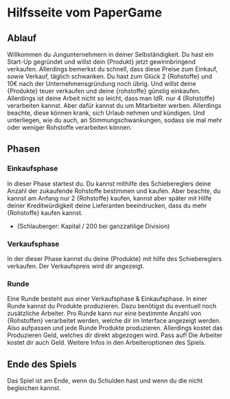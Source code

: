 # Hilfsseite vom PaperGame

## Ablauf
Willkommen du Jungunternehmern in deiner Selbständigkeit. Du hast ein Start-Up gegründet und willst dein {Produkt} jetzt gewinnbringend verkaufen.
Allerdings bemerkst du schnell, dass diese Preise zum Einkauf, sowie Verkauf, täglich schwanken. 
Du hast zum Glück 2 {Rohstoffe} und 10€ nach der Unternehmensgründung noch übrig. Und willst deine {Produkte} teuer verkaufen und deine {rohstoffe} günstig einkaufen.
Allerdings ist deine Arbeit nicht so leicht, dass man IdR. nur 4 {Rohstoffe} verarbeiten kannst. Aber dafür kannst du um Mitarbeiter werben. Allerdings beachte, diese können krank, sich Urlaub nehmen und kündigen. Und unterliegen, wie du auch, an Stimmungschwankungen, sodass sie mal mehr oder weniger Rohstoffe verarbeiten können.

## Phasen
### Einkaufsphase
In dieser Phase startest du. Du kannst mithilfe des Schiebereglers deine Anzahl der zukaufende Rohstoffe bestimmen und kaufen.
Aber beachte, du kannst am Anfang nur 2 {Rohstoffe} kaufen, kannst aber später mit Hilfe deiner Kreditwürdigkeit deine Lieferanten beeindrucken, dass du mehr {Rohstoffe} kaufen kannst.
* (Schlauberger: Kapital / 200 bei ganzzahlige Division) 
### Verkaufsphase
In der dieser Phase kannst du deine {Produkte} mit hilfe des Schiebereglers verkaufen. Der Verkaufspreis wird dir angezeigt.

### Runde
Eine Runde besteht aus einer Verkaufsphase & Einkaufsphase. In einer Runde kannst du Produkte produzieren. Dazu benötigst du eventuell noch zusätzliche Arbeiter. Pro Runde kann nur eine bestimmte Anzahl von {Rohstoffen} verarbeitet werden, welche dir im Interface angezeigt werden.
Also aufpassen und jede Runde Produkte produzieren. Allerdings kostet das Produzieren Geld, welches dir direkt abgezogen wird.
Pass auf! Die Arbeiter kostet dir auch Geld. Weitere Infos in den Arbeiteroptionen des Spiels.

## Ende des Spiels
Das Spiel ist am Ende, wenn du Schulden hast und wenn du die nicht begleichen kannst.